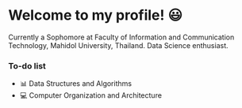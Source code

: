# Welcome to my profile! :smiley:
Currently a Sophomore at Faculty of Information and Communication Technology, Mahidol University, Thailand. Data Science enthusiast.
### To-do list
- 📊 Data Structures and Algorithms
- 💻 Computer Organization and Architecture


   
